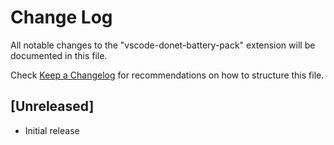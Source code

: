 # Change Log

All notable changes to the "vscode-donet-battery-pack" extension will be documented in this file.

Check [Keep a Changelog](http://keepachangelog.com/) for recommendations on how to structure this file.

## [Unreleased]

- Initial release